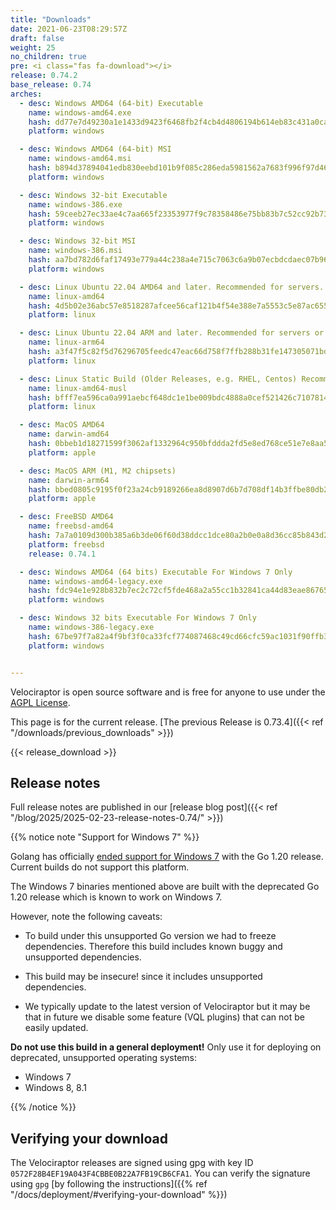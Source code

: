 ```yaml
---
title: "Downloads"
date: 2021-06-23T08:29:57Z
draft: false
weight: 25
no_children: true
pre: <i class="fas fa-download"></i>
release: 0.74.2
base_release: 0.74
arches:
  - desc: Windows AMD64 (64-bit) Executable
    name: windows-amd64.exe
    hash: dd77e7d49230a1e1433d9423f6468fb2f4cb4d4806194b614eb83c431a0ca99e
    platform: windows

  - desc: Windows AMD64 (64-bit) MSI
    name: windows-amd64.msi
    hash: b894d37894041edb830eebd101b9f085c286eda5981562a7683f996f97d46d62
    platform: windows

  - desc: Windows 32-bit Executable
    name: windows-386.exe
    hash: 59ceeb27ec33ae4c7aa665f23353977f9c78358486e75bb83b7c52cc92b7306b
    platform: windows

  - desc: Windows 32-bit MSI
    name: windows-386.msi
    hash: aa7bd782d6faf17493e779a44c238a4e715c7063c6a9b07ecbdcdaec07b96f93
    platform: windows

  - desc: Linux Ubuntu 22.04 AMD64 and later. Recommended for servers.
    name: linux-amd64
    hash: 4d5b02e36abc57e8518287afcee56caf121b4f54e388e7a5553c5e87ac655ae0
    platform: linux

  - desc: Linux Ubuntu 22.04 ARM and later. Recommended for servers or containers.
    name: linux-arm64
    hash: a3f47f5c82f5d76296705feedc47eac66d758f7ffb288b31fe147305071bdd95
    platform: linux

  - desc: Linux Static Build (Older Releases, e.g. RHEL, Centos) Recommended for clients.
    name: linux-amd64-musl
    hash: bfff7ea596ca0a991aebcf648dc1e1be009bdc4888a0cef521426c7107814268
    platform: linux

  - desc: MacOS AMD64
    name: darwin-amd64
    hash: 0bbeb1d18271599f3062af1332964c950bfddda2fd5e8ed768ce51e7e8aa5ddf
    platform: apple

  - desc: MacOS ARM (M1, M2 chipsets)
    name: darwin-arm64
    hash: bbed0805c9195f0f23a24cb9189266ea8d8907d6b7d708df14b3ffbe80db2505
    platform: apple

  - desc: FreeBSD AMD64
    name: freebsd-amd64
    hash: 7a7a0109d300b385a6b3de06f60d38ddcc1dce80a2b0e0a8d36cc85b843d23e0
    platform: freebsd
    release: 0.74.1

  - desc: Windows AMD64 (64 bits) Executable For Windows 7 Only
    name: windows-amd64-legacy.exe
    hash: fdc94e1e928b832b7ec2c72cf5fde468a2a55cc1b32841ca44d83eae86765424
    platform: windows

  - desc: Windows 32 bits Executable For Windows 7 Only
    name: windows-386-legacy.exe
    hash: 67be97f7a82a4f9bf3f0ca33fcf774087468c49cd66cfc59ac1031f90ffb3e76
    platform: windows


---
```


Velociraptor is open source software and is free for anyone to use
under the [AGPL
License](https://github.com/Velocidex/velociraptor?tab=License-1-ov-file#readme).

This page is for the current release. [The previous Release is
0.73.4]({{< ref "/downloads/previous_downloads" >}})

{{< release_download >}}

## Release notes

Full release notes are published in our [release blog post]({{< ref "/blog/2025/2025-02-23-release-notes-0.74/" >}})

{{% notice note "Support for Windows 7" %}}

Golang has officially [ended support for Windows
7](https://github.com/golang/go/issues/57003) with the Go 1.20
release. Current builds do not support this platform.

The Windows 7 binaries mentioned above are built with the deprecated
Go 1.20 release which is known to work on Windows 7.

However, note the following caveats:

* To build under this unsupported Go version we had to freeze
  dependencies. Therefore this build includes known buggy and
  unsupported dependencies.

* This build may be insecure! since it includes unsupported
  dependencies.

* We typically update to the latest version of Velociraptor but it may
  be that in future we disable some feature (VQL plugins) that can not
  be easily updated.


**Do not use this build in a general deployment!** Only use it for
deploying on deprecated, unsupported operating systems:

* Windows 7
* Windows 8, 8.1

{{% /notice %}}


## Verifying your download

The Velociraptor releases are signed using gpg with key ID `0572F28B4EF19A043F4CBBE0B22A7FB19CB6CFA1`. You can verify the signature using `gpg` [by following the instructions]({{% ref "/docs/deployment/#verifying-your-download" %}})

